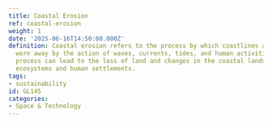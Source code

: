 ```yaml
---
title: Coastal Erosion
ref: coastal-erosion
weight: 1
date: '2025-06-16T14:50:00.000Z'
definition: Coastal erosion refers to the process by which coastlines are eroded or
  worn away by the action of waves, currents, tides, and human activities. This natural
  process can lead to the loss of land and changes in the coastal landscape, impacting
  ecosystems and human settlements.
tags:
- sustainability
id: GL145
categories:
- Space & Technology
---
```


